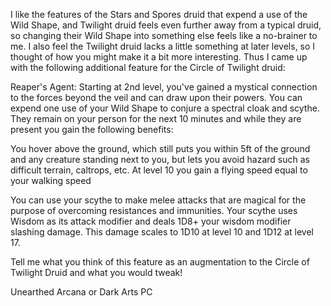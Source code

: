 I like the features of the Stars and Spores druid that expend a use of the Wild Shape, and Twilight druid feels even further away from a typical druid, so changing their Wild Shape into something else feels like a no-brainer to me. I also feel the Twilight druid lacks a little something at later levels, so I thought of how you might make it a bit more interesting. Thus I came up with the following additional feature for the Circle of Twilight druid:

Reaper's Agent: Starting at 2nd level, you've gained a mystical connection to the forces beyond the veil and can draw upon their powers. You can expend one use of your Wild Shape to conjure a spectral cloak and scythe. They remain on your person for the next 10 minutes and while they are present you gain the following benefits:

You hover above the ground, which still puts you within 5ft of the ground and any creature standing next to you, but lets you avoid hazard such as difficult terrain, caltrops, etc. At level 10 you gain a flying speed equal to your walking speed

You can use your scythe to make melee attacks that are magical for the purpose of overcoming resistances and immunities. Your scythe uses Wisdom as its attack modifier and deals 1D8+ your wisdom modifier slashing damage. This damage scales to 1D10 at level 10 and 1D12 at level 17.

Tell me what you think of this feature as an augmentation to the Circle of Twilight Druid and what you would tweak!

Unearthed Arcana or Dark Arts PC